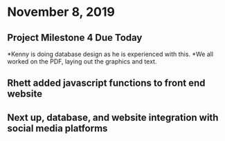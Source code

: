 # November 8, 2019

## Project Milestone 4 Due Today
*Kenny is doing database design as he is experienced with this.
*We all worked on the PDF, laying out the graphics and text.

## Rhett added javascript functions to front end website

## Next up, database, and website integration with social media platforms
